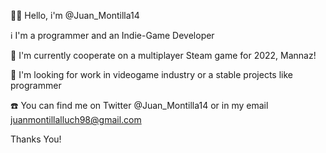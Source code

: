 🙋‍♂️ Hello, i'm @Juan_Montilla14

ℹ️ I'm a programmer and an Indie-Game Developer

📖 I'm currently cooperate on a multiplayer Steam game for 2022, Mannaz!

💼 I'm looking for work in videogame industry or a stable projects like programmer

☎️ You can find me on Twitter @Juan_Montilla14 or in my email juanmontillalluch98@gmail.com

Thanks You!
